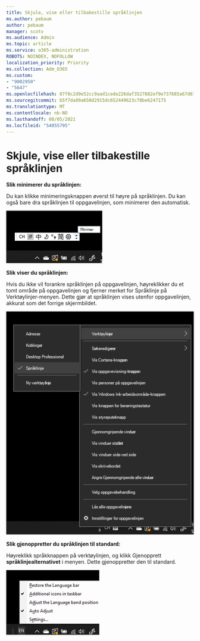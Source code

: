 ```yaml
---
title: Skjule, vise eller tilbakestille språklinjen
ms.author: pebaum
author: pebaum
manager: scotv
ms.audience: Admin
ms.topic: article
ms.service: o365-administration
ROBOTS: NOINDEX, NOFOLLOW
localization_priority: Priority
ms.collection: Adm_O365
ms.custom:
- "9002950"
- "5647"
ms.openlocfilehash: 87f8c2d9e52cc9aad1cede226daf3527882ef9e737685a67d671978c05c5a822
ms.sourcegitcommit: b5f7da89a650d2915dc652449623c78be6247175
ms.translationtype: MT
ms.contentlocale: nb-NO
ms.lasthandoff: 08/05/2021
ms.locfileid: "54055795"
---
```

# <a name="hide-display-or-reset-the-language-bar"></a>Skjule, vise eller tilbakestille språklinjen

**Slik minimerer du språklinjen:**

Du kan klikke minimeringsknappen øverst til høyre på språklinjen. Du kan også bare dra språklinjen til oppgavelinjen, som minimerer den automatisk.

![Minimere språklinjen](media/minimize-language-bar.png)

**Slik viser du språklinjen:**

Hvis du ikke vil forankre språklinjen på oppgavelinjen, høyreklikker du et tomt  område på oppgavelinjen og fjerner merket for Språklinje på Verktøylinjer-menyen. Dette gjør at språklinjen vises utenfor oppgavelinjen, akkurat som det forrige skjermbildet.

![Hurtigmenyspråklinje](media/pop-out-language-bar.png)

**Slik gjenoppretter du språklinjen til standard:**

Høyreklikk språkknappen på verktøylinjen, og klikk Gjenopprett **språklinjealternativet** i menyen. Dette gjenoppretter den til standard.

![Gjenopprette språklinjen](media/restore-language-bar.png)
